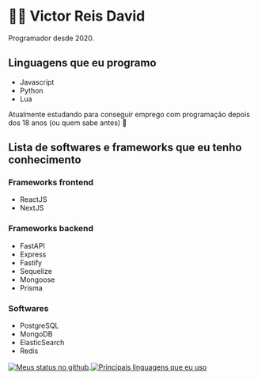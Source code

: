 # 🙋‍♂️ Victor Reis David
Programador desde 2020.

## Linguagens que eu programo
- Javascript
- Python
- Lua

Atualmente estudando para conseguir emprego com programação depois dos 18 anos (ou quem sabe antes) 🥰

## Lista de softwares e frameworks que eu tenho conhecimento

### Frameworks frontend
- ReactJS
- NextJS

### Frameworks backend
- FastAPI
- Express
- Fastify
- Sequelize
- Mongoose
- Prisma

### Softwares
- PostgreSQL
- MongoDB
- ElasticSearch
- Redis
<a href="https://github-readme-stats.vercel.app/">
    <img align="center" src="https://github-readme-stats.vercel.app/api?username=Victoreisdavid&show_icons=true&theme=radical" alt="Meus status no github" />
</a>

<a href="https://github-readme-stats.vercel.app/">
    <img align="center" src="https://github-readme-stats.vercel.app/api/top-langs/?username=Victoreisdavid&show_icons=true&theme=radical" alt="Principais linguagens que eu uso" />
</a>
